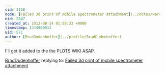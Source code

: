 ```yaml
---
cid: 1150
node: [Failed 3d print of mobile spectrometer attachment](../notes/warren/7-17-2012/failed-3d-print-mobile-spectrometer-attachment)
nid: 2847
created_at: 2012-08-14 01:58:33 +0000
timestamp: 1344909513
uid: 571
author: [BradDudenhoffer](../profile/BradDudenhoffer)
---
```


I'll get it added to the the PLOTS WIKI ASAP.

[BradDudenhoffer](../profile/BradDudenhoffer) replying to: [Failed 3d print of mobile spectrometer attachment](../notes/warren/7-17-2012/failed-3d-print-mobile-spectrometer-attachment)

